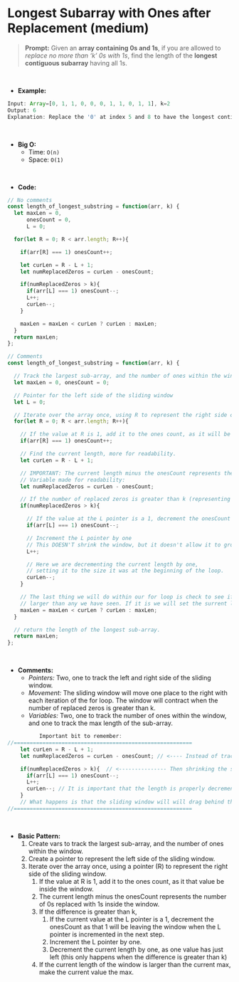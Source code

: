 # Longest Subarray with Ones after Replacement (medium)

> **Prompt:** Given an **array containing 0s and 1s**, if you are allowed to *replace no more than ‘k’ 0s with 1s*, find the length of the **longest contiguous subarray** having all 1s.

<br>

- **Example:**

```js
Input: Array=[0, 1, 1, 0, 0, 0, 1, 1, 0, 1, 1], k=2
Output: 6
Explanation: Replace the '0' at index 5 and 8 to have the longest contiguous subarray of 1s having length 6.
```

<br>

- **Big O:**
  - Time: `O(n)`
  - Space: `O(1)`

<br>

- **Code:**

```js
// No comments
const length_of_longest_substring = function(arr, k) {
  let maxLen = 0, 
      onesCount = 0, 
      L = 0;

  for(let R = 0; R < arr.length; R++){

    if(arr[R] === 1) onesCount++;

    let curLen = R - L + 1;
    let numReplacedZeros = curLen - onesCount;

    if(numReplacedZeros > k){
      if(arr[L] === 1) onesCount--;
      L++;
      curLen--;
    }

    maxLen = maxLen < curLen ? curLen : maxLen;
  }
  return maxLen;
};

// Comments
const length_of_longest_substring = function(arr, k) {

  // Track the largest sub-array, and the number of ones within the window
  let maxLen = 0, onesCount = 0;

  // Pointer for the left side of the sliding window
  let L = 0;

  // Iterate over the array once, using R to represent the right side of the sliding window.
  for(let R = 0; R < arr.length; R++){

    // If the value at R is 1, add it to the ones count, as it will be entering the window.
    if(arr[R] === 1) onesCount++;

    // Find the current length, more for readability.
    let curLen = R - L + 1;

    // IMPORTANT: The current length minus the onesCount represents the number of 0's replaced with ones.
    // Variable made for readability:
    let numReplacedZeros = curLen - onesCount;

    // If the number of replaced zeros is greater than k (representing the number of zeros we are allowed to skip).
    if(numReplacedZeros > k){

      // If the value at the L pointer is a 1, decrement the onesCount as that one will be leaving the window.
      if(arr[L] === 1) onesCount--;

      // Increment the L pointer by one
      // This DOESN'T shrink the window, but it doesn't allow it to grow!
      L++;

      // Here we are decrementing the current length by one, 
      // setting it to the size it was at the beginning of the loop.
      curLen--;
    }

    // The last thing we will do within our for loop is check to see if the length of the sub-array is 
    // larger than any we have seen. If it is we will set the surrent length to be the largest.
    maxLen = maxLen < curLen ? curLen : maxLen;
  }

  // return the length of the longest sub-array.
  return maxLen;
};
```

<br>

- **Comments:**
  - *Pointers:* Two, one to track the left and right side of the sliding window.
  - *Movement:* The sliding window will move one place to the right with each iteration of the for loop. The window will contract when the number of replaced zeros is greater than k.
  - *Variables:* Two, one to track the number of ones within the window, and one to track the max length of the sub-array.

```js
          Important bit to remember:
//========================================================
    let curLen = R - L + 1;
    let numReplacedZeros = curLen - onesCount; // <---- Instead of tracking the replacements (zeros in this case), you track the correct values (ones), then you find the count of the incorrect values in the sub-array by *subtracting* the correct values from the sub-arrays length

    if(numReplacedZeros > k){  // <--------------- Then shrinking the sub-arrays length if the conditions are exceeded
      if(arr[L] === 1) onesCount--;
      L++;
      curLen--; // It is important that the length is properly decremented after the left pointer is moved forward.
    }
    // What happens is that the sliding window will will drag behind the R pointer, only ever increasing when a larger correct sub-string is found.
//========================================================
```

<br>

- **Basic Pattern:**
  1. Create vars to track the largest sub-array, and the number of ones within the window.
  2. Create a pointer to represent the left side of the sliding window.
  3. Iterate over the array once, using a pointer (R) to represent the right side of the sliding window.
     1. If the value at R is 1, add it to the ones count, as it that value be inside the window.
     2. The current length minus the onesCount represents the number of 0s replaced with 1s inside the window.
     3. If the difference is greater than k,
        1. If the current value at the L pointer is a 1, decrement the onesCount as that 1 will be leaving the window when the L pointer is incremented in the next step.
        2. Increment the L pointer by one.
        3. Decrement the current length by one, as one value has just left (this only happens when the difference is greater than k)
     4. If the current length of the window is larger than the current max, make the current value the max.


